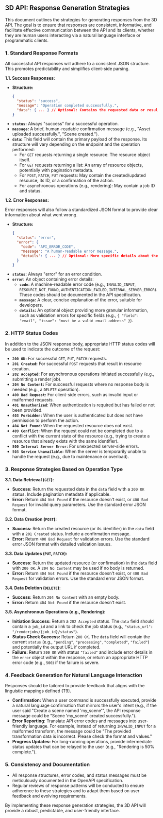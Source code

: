 ## 3D API: Response Generation Strategies

This document outlines the strategies for generating responses from the 3D API. The goal is to ensure that responses are consistent, informative, and facilitate effective communication between the API and its clients, whether they are human users interacting via a natural language interface or programmatic clients.

### 1. Standard Response Formats

All successful API responses will adhere to a consistent JSON structure. This promotes predictability and simplifies client-side parsing.

**1.1. Success Responses:**

*   **Structure:**
    ```json
    {
      "status": "success",
      "message": "Operation completed successfully.",
      "data": { ... } // Optional: Contains the requested data or results of the operation.
    }
    ```
*   **`status`:** Always "success" for a successful operation.
*   **`message`:** A brief, human-readable confirmation message (e.g., "Asset uploaded successfully.", "Scene created.").
*   **`data`:** This field will contain the primary payload of the response. Its structure will vary depending on the endpoint and the operation performed:
    *   For `GET` requests returning a single resource: The resource object itself.
    *   For `GET` requests returning a list: An array of resource objects, potentially with pagination metadata.
    *   For `POST`, `PATCH`, `PUT` requests: May contain the created/updated resource, its ID, or a confirmation of the action.
    *   For asynchronous operations (e.g., rendering): May contain a job ID and status.

**1.2. Error Responses:**

Error responses will also follow a standardized JSON format to provide clear information about what went wrong.

*   **Structure:**
    ```json
    {
      "status": "error",
      "error": {
        "code": "API_ERROR_CODE",
        "message": "A human-readable error message.",
        "details": { ... } // Optional: More specific details about the error.
      }
    }
    ```
*   **`status`:** Always "error" for an error condition.
*   **`error`:** An object containing error details:
    *   **`code`:** A machine-readable error code (e.g., `INVALID_INPUT`, `RESOURCE_NOT_FOUND`, `AUTHENTICATION_FAILED`, `INTERNAL_SERVER_ERROR`). These codes should be documented in the API specification.
    *   **`message`:** A clear, concise explanation of the error, suitable for developers.
    *   **`details`:** An optional object providing more granular information, such as validation errors for specific fields (e.g., `{ "field": "email", "issue": "must be a valid email address" }`).

### 2. HTTP Status Codes

In addition to the JSON response body, appropriate HTTP status codes will be used to indicate the outcome of the request:

*   **`200 OK`:** For successful `GET`, `PUT`, `PATCH` requests.
*   **`201 Created`:** For successful `POST` requests that result in resource creation.
*   **`202 Accepted`:** For asynchronous operations initiated successfully (e.g., submitting a render job).
*   **`204 No Content`:** For successful requests where no response body is needed (e.g., a `DELETE` operation).
*   **`400 Bad Request`:** For client-side errors, such as invalid input or malformed requests.
*   **`401 Unauthorized`:** When authentication is required but has failed or not been provided.
*   **`403 Forbidden`:** When the user is authenticated but does not have permission to perform the action.
*   **`404 Not Found`:** When the requested resource does not exist.
*   **`409 Conflict`:** When the request could not be completed due to a conflict with the current state of the resource (e.g., trying to create a resource that already exists with the same identifier).
*   **`500 Internal Server Error`:** For unexpected server-side errors.
*   **`503 Service Unavailable`:** When the server is temporarily unable to handle the request (e.g., due to maintenance or overload).

### 3. Response Strategies Based on Operation Type

**3.1. Data Retrieval (`GET`):**

*   **Success:** Return the requested data in the `data` field with a `200 OK` status. Include pagination metadata if applicable.
*   **Error:** Return `404 Not Found` if the resource doesn't exist, or `400 Bad Request` for invalid query parameters. Use the standard error JSON format.

**3.2. Data Creation (`POST`):**

*   **Success:** Return the created resource (or its identifier) in the `data` field with a `201 Created` status. Include a confirmation message.
*   **Error:** Return `400 Bad Request` for validation errors. Use the standard error JSON format with detailed validation issues.

**3.3. Data Updates (`PUT`, `PATCH`):**

*   **Success:** Return the updated resource (or confirmation) in the `data` field with `200 OK`. A `204 No Content` may be used if no body is returned.
*   **Error:** Return `404 Not Found` if the resource doesn't exist, or `400 Bad Request` for validation errors. Use the standard error JSON format.

**3.4. Data Deletion (`DELETE`):**

*   **Success:** Return `204 No Content` with an empty body.
*   **Error:** Return `404 Not Found` if the resource doesn't exist.

**3.5. Asynchronous Operations (e.g., Rendering):**

*   **Initiation Success:** Return a `202 Accepted` status. The `data` field should contain a `job_id` and a link to check the job status (e.g., `"status_url": "/renderjobs/{job_id}/status"`).
*   **Status Check Success:** Return `200 OK`. The `data` field will contain the current `status` (e.g., `"pending"`, `"processing"`, `"completed"`, `"failed"`) and potentially the output URL if completed.
*   **Failure:** Return `200 OK` with status `"failed"` and include error details in the `error` object within the response, or return an appropriate HTTP error code (e.g., `500`) if the failure is severe.

### 4. Feedback Generation for Natural Language Interaction

Responses should be tailored to provide feedback that aligns with the linguistic mappings defined (T9).

*   **Confirmation:** When a user command is successfully executed, provide a natural language confirmation that mirrors the user's intent (e.g., if the user said "Create a scene named 'my_scene'", the API response message could be "Scene 'my_scene' created successfully.").
*   **Error Reporting:** Translate API error codes and messages into user-friendly language. For example, instead of returning `INVALID_INPUT` for a malformed transform, the message could be "The provided transformation data is incorrect. Please check the format and values."
*   **Progress Updates:** For long-running operations, provide intermediate status updates that can be relayed to the user (e.g., "Rendering is 50% complete.").

### 5. Consistency and Documentation

*   All response structures, error codes, and status messages must be meticulously documented in the OpenAPI specification.
*   Regular reviews of response patterns will be conducted to ensure adherence to these strategies and to adapt them based on user feedback and evolving requirements.

By implementing these response generation strategies, the 3D API will provide a robust, predictable, and user-friendly interface.